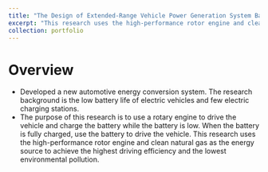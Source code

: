 ```yaml
---
title: "The Design of Extended-Range Vehicle Power Generation System Based on Gas-Fueled Rotary Engine"
excerpt: "This research uses the high-performance rotor engine and clean natural gas as the energy source to achieve the highest driving efficiency and the lowest environmental pollution.<br/><img src='/images/extended_range.jpg' width='500' height='300'>"
collection: portfolio
---
```


# Overview
* Developed a new automotive energy conversion system. The research background is the low battery life of electric vehicles and few electric charging stations.
* The purpose of this research is to use a rotary engine to drive the vehicle and charge the battery while the battery is low. When the battery is fully charged, use the battery to drive the vehicle. This research uses the high-performance rotor engine and clean natural gas as the energy source to achieve the highest driving efficiency and the lowest environmental pollution.

